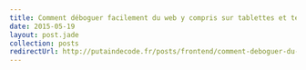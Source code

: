 ```yaml
---
title: Comment déboguer facilement du web y compris sur tablettes et téléphones
date: 2015-05-19
layout: post.jade
collection: posts
redirectUrl: http://putaindecode.fr/posts/frontend/comment-deboguer-du-web-sur-tablettes-et-telephones/
---
```

